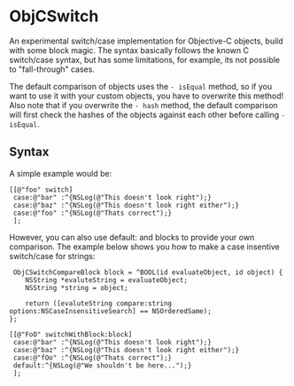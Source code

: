 # ObjCSwitch

An experimental switch/case implementation for Objective-C objects, build with some block magic. The syntax basically follows the known C switch/case syntax, but has some limitations, for example, its not possible to "fall-through" cases.

The default comparison of objects uses the `- isEqual` method, so if you want to use it with your custom objects, you have to overwrite this method! Also note that if you overwrite the `- hash` method, the default comparison will first check the hashes of the objects against each other before calling `- isEqual`.

## Syntax

A simple example would be:

	[[@"foo" switch]
	 case:@"bar" :^{NSLog(@"This doesn't look right");}
	 case:@"baz" :^{NSLog(@"This doesn't look right either");}
	 case:@"foo" :^{NSLog(@"Thats correct");}
	 ];
     
     
However, you can also use default: and blocks to provide your own comparison. The example below shows you how to make a case insentive switch/case for strings:

     ObjCSwitchCompareBlock block = ^BOOL(id evaluateObject, id object) {
        NSString *evaluteString = evaluateObject;
        NSString *string = object;
        
        return ([evaluteString compare:string options:NSCaseInsensitiveSearch] == NSOrderedSame);
    };
    
	[[@"FoO" switchWithBlock:block]
	 case:@"bar" :^{NSLog(@"This doesn't look right");}
	 case:@"baz" :^{NSLog(@"This doesn't look right either");}
	 case:@"fOo" :^{NSLog(@"Thats correct");}
     default:^{NSLog(@"We shouldn't be here...");}
	 ];
